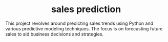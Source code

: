 <h1 align="center">sales prediction</h1>

This project revolves around predicting sales trends using Python and various predictive modeling techniques. The focus is on forecasting future sales to aid business decisions and strategies.
